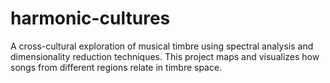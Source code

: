 # harmonic-cultures
A cross-cultural exploration of musical timbre using spectral analysis and dimensionality reduction techniques. This project maps and visualizes how songs from different regions relate in timbre space.
